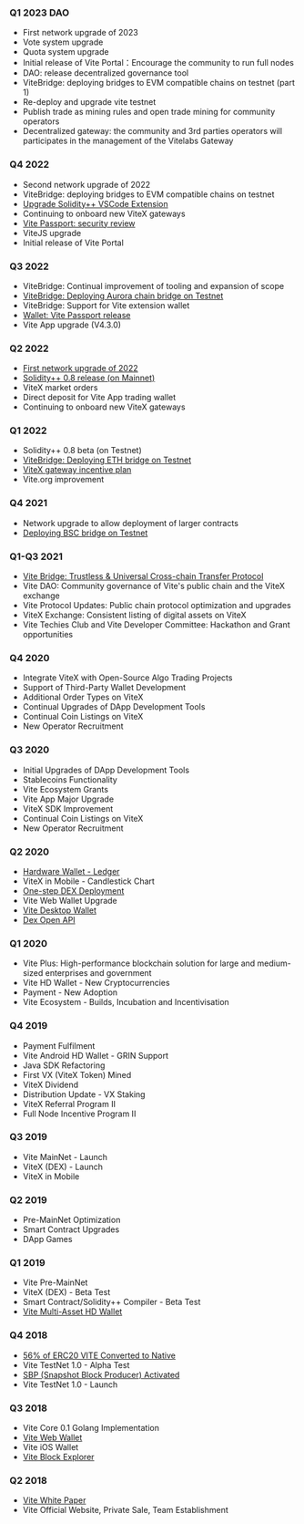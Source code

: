 ### Q1 2023 DAO

- First network upgrade of 2023
- Vote system upgrade
- Quota system upgrade
- Initial release of Vite Portal：Encourage the community to run full nodes
- DAO: release decentralized governance tool
- ViteBridge: deploying bridges to EVM compatible chains on testnet (part 1)
- Re-deploy and upgrade vite testnet
- Publish trade as mining rules and open trade mining for community operators
- Decentralized gateway: the community and 3rd parties operators will participates in the management of the Vitelabs Gateway

### Q4 2022

- Second network upgrade of 2022
- ViteBridge: deploying bridges to EVM compatible chains on testnet
- [Upgrade Solidity++ VSCode Extension](https://github.com/vitelabs/soliditypp-vscode/tree/preview)
- Continuing to onboard new ViteX gateways
- [Vite Passport: security review](https://chrome.google.com/webstore/detail/vite-passport/eckbjklobbepbbcklkjjgkkkpdakglmf)
- ViteJS upgrade
- Initial release of Vite Portal

### Q3 2022

- ViteBridge: Continual improvement of tooling and expansion of scope
- [ViteBridge: Deploying Aurora chain bridge on Testnet](https://twitter.com/vitelabs/status/1574749861886337024)
- ViteBridge: Support for Vite extension wallet
- [Wallet: Vite Passport release](https://twitter.com/vitelabs/status/1569766466966417408)
- Vite App upgrade (V4.3.0)

### Q2 2022

- [First network upgrade of 2022](https://github.com/vitelabs/open-gateway)
- [Solidity++ 0.8 release (on Mainnet)](https://medium.com/vitelabs/announcement-solidity-0-8-0-live-on-vite-mainnet-9be41713152d)
- ViteX market orders
- Direct deposit for Vite App trading wallet
- Continuing to onboard new ViteX gateways

### Q1 2022

- Solidity++ 0.8 beta (on Testnet)
- [ViteBridge: Deploying ETH bridge on Testnet](https://bridge-buidl.vite.net/)
- [ViteX gateway incentive plan](https://medium.com/vitelabs/vitex-gateway-incentive-plan-dcb58524c12a)
- Vite.org improvement

### Q4 2021
- Network upgrade to allow deployment of larger contracts
- [Deploying BSC bridge on Testnet](https://bridge-buidl.vite.net/)

### Q1-Q3 2021

- [Vite Bridge: Trustless & Universal Cross-chain Transfer Protocol](https://vite.org/Vite%20Bridge:%20Trustless%20&%20Universal%20Cross-chain%20Transfer%20Protocol)
- Vite DAO: Community governance of Vite's public chain and the ViteX exchange
- Vite Protocol Updates: Public chain protocol optimization and upgrades
- ViteX Exchange: Consistent listing of digital assets on ViteX
- Vite Techies Club and Vite Developer Committee: Hackathon and Grant opportunities

### Q4 2020

- Integrate ViteX with Open-Source Algo Trading Projects
- Support of Third-Party Wallet Development
- Additional Order Types on ViteX
- Continual Upgrades of DApp Development Tools
- Continual Coin Listings on ViteX
- New Operator Recruitment

### Q3 2020

- Initial Upgrades of DApp Development Tools
- Stablecoins Functionality
- Vite Ecosystem Grants
- Vite App Major Upgrade
- ViteX SDK Improvement
- Continual Coin Listings on ViteX
- New Operator Recruitment

### Q2 2020

- [Hardware Wallet - Ledger](https://medium.com/vitelabs/how-to-manage-vite-on-ledger-nano-88177a076caf)
- ViteX in Mobile - Candlestick Chart
- [One-step DEX Deployment](https://github.com/vitelabs/open-gateway)
- Vite Web Wallet Upgrade
- [Vite Desktop Wallet](https://github.com/vitelabs/vite-wallet/releases)
- [Dex Open API](https://medium.com/vitelabs/announcing-official-vitex-api-and-user-guide-e8ea2db8134e)

### Q1 2020

- Vite Plus: High-performance blockchain solution for large and medium-sized enterprises and government
- Vite HD Wallet - New Cryptocurrencies
- Payment - New Adoption
- Vite Ecosystem - Builds, Incubation and Incentivisation

### Q4 2019

- Payment Fulfilment
- Vite Android HD Wallet - GRIN Support
- Java SDK Refactoring
- First VX (ViteX Token) Mined
- ViteX Dividend
- Distribution Update - VX Staking
- ViteX Referral Program II
- Full Node Incentive Program II

### Q3 2019

- Vite MainNet - Launch
- ViteX (DEX) - Launch
- ViteX in Mobile

### Q2 2019
- Pre-MainNet Optimization
- Smart Contract Upgrades
- DApp Games

### Q1 2019

- Vite Pre-MainNet
- ViteX (DEX) - Beta Test
- Smart Contract/Solidity++ Compiler - Beta Test
- [Vite Multi-Asset HD Wallet](http://vite.org/products#wallet)

### Q4 2018

- [56% of ERC20 VITE Converted to Native](https://medium.com/vitelabs/testnet-an-update-erc20-token-migration-guide-7c200bef7337)
- Vite TestNet 1.0 - Alpha Test
- [SBP (Snapshot Block Producer) Activated](https://explorer.vite.net/SBPList)
- Vite TestNet 1.0 - Launch

### Q3 2018
- Vite Core 0.1 Golang Implementation
- [Vite Web Wallet](https://x.vite.net/)
- Vite iOS Wallet
- [Vite Block Explorer](https://explorer.vite.net/)

### Q2 2018

- [Vite White Paper](https://www.vite.org/whitepaper/vite_en.pdf)
- Vite Official Website, Private Sale, Team Establishment
